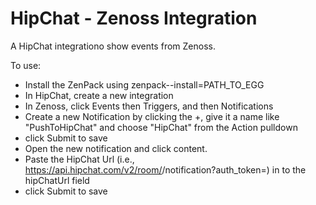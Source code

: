 # HipChat - Zenoss Integration
A HipChat integrationo show events from Zenoss.

To use:
* Install the ZenPack using  zenpack--install=PATH_TO_EGG
* In HipChat, create a new integration 
* In Zenoss, click Events then Triggers, and then Notifications
* Create a new Notification by clicking the +, give it a name like "PushToHipChat" and choose "HipChat" from the Action pulldown
* click Submit to save
* Open the new notification and click content.
* Paste the HipChat Url (i.e., https://api.hipchat.com/v2/room/<ID>/notification?auth_token=<TOKEN>) in to the hipChatUrl field
* click Submit to save
